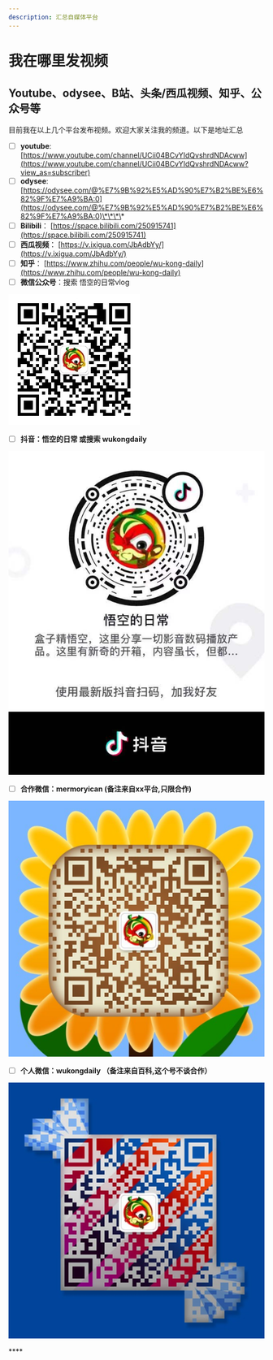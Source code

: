 ```yaml
---
description: 汇总自媒体平台
---
```


# 我在哪里发视频

## Youtube、odysee、B站、头条/西瓜视频、知乎、公众号等

目前我在以上几个平台发布视频。欢迎大家关注我的频道。以下是地址汇总

* [ ] **youtube**:     [https://www.youtube.com/channel/UCii04BCvYIdQvshrdNDAcww](https://www.youtube.com/channel/UCii04BCvYIdQvshrdNDAcww?view_as=subscriber)
* [ ] **odysee**:       [https://odysee.com/@%E7%9B%92%E5%AD%90%E7%B2%BE%E6%82%9F%E7%A9%BA:0](https://odysee.com/@%E7%9B%92%E5%AD%90%E7%B2%BE%E6%82%9F%E7%A9%BA:0)\*\*\*\*
* [ ] **Bilibili**：      [https://space.bilibili.com/250915741](https://space.bilibili.com/250915741)
* [ ] **西瓜视频**： [https://v.ixigua.com/JbAdbYy/](https://v.ixigua.com/JbAdbYy/)
* [ ] **知乎**：         [https://www.zhihu.com/people/wu-kong-daily](https://www.zhihu.com/people/wu-kong-daily)
* [ ] **微信公众号**：搜索 悟空的日常vlog

![&#x516C;&#x4F17;&#x53F7;&#xFF1A;&#x609F;&#x7A7A;&#x7684;&#x65E5;&#x5E38;vlog](.gitbook/assets/qrcode_for_gh_237122b8ccd6_258.jpg)

* [ ] **抖音：悟空的日常 或搜索 wukongdaily**  

![&#x6296;&#x97F3; &#x5E73;&#x65F6;&#x5A31;&#x4E50; ](.gitbook/assets/271608974820_.pic.jpg)



* [ ] **合作微信：mermoryican    \(备注来自xx平台,只限合作\)**

![&#x4EC5;&#x9650;&#x5408;&#x4F5C; &#x4E0D;&#x95F2;&#x804A;](.gitbook/assets/161608975010_.pic_hd.jpg)

* [ ] **个人微信：wukongdaily （备注来自百科,这个号不谈合作）**

![&#x4E2A;&#x4EBA;&#x5FAE;&#x4FE1; &#x4EC5;&#x9650;&#x89C2;&#x4F17; &#x4E0D;&#x8C08;&#x5408;&#x4F5C;](.gitbook/assets/441608974930_.pic_hd.jpg)

\*\*\*\*

